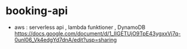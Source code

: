 # booking-api
- aws  : serverless api , lambda funktioner , DynamoDB
https://docs.google.com/document/d/1_IIGETUjO9TpE43ygxxVj7q-0unl06_Vk4edgYd7dnA/edit?usp=sharing 
